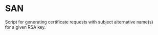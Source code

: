 # SAN

Script for generating certificate requests with subject alternative name(s) for a given RSA key.
